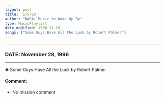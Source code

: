 ```yaml
---
layout: post
title:  STS-80
author: "NASA: Music to Wake Up By"
type: MusicPlaylist
date_modified: 1996-11-28
songs: ["Some Guys Have All the Luck by Robert Palmer"]
---
```


----
### DATE: November 28, 1996
----
✺ Some Guys Have All the Luck by Robert Palmer

#### Comment:
* No mission comment



<br/>
<center>
	<a target="_blank"
	   href="https://twitter.com/intent/tweet?hashtags=Space,NASA,Playlist,NASAWakeupCalls,SpaceProgram&text={{ page.author}}, '{{ page.songs.first }}' {{ page.title }}, {{ page.date | date: '%B %d, %Y' }}. {{ site.url }}{{ page.url }} @nasawakeupcalls">
	   <i class="fab fa-twitter" alt="Tweet this page" style="font-size: 1.3em;"></i>
	</a>
	&nbsp; 	<i class="fas fa-user-astronaut" style="font-size: 1.5em;"></i> &nbsp;
    <a type="amzn" search="'Some Guys Have All the Luck by Robert Palmer'" category="popular music">
        <i class="fab fa-amazon" style="font-size: 1.3em;"></i>
    </a>
</center>
